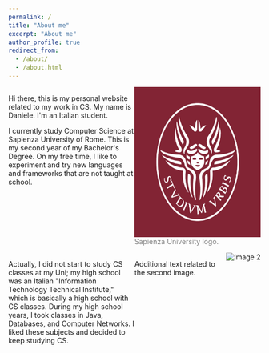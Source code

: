 ```yaml
---
permalink: /
title: "About me"
excerpt: "About me"
author_profile: true
redirect_from: 
  - /about/
  - /about.html
---
```


<div style="display: flex; justify-content: space-between;">
  <div style="flex: 1;">
    <p>Hi there, this is my personal website related to my work in CS. My name is Daniele. I'm an Italian student.</p>
    <p>I currently study Computer Science at Sapienza University of Rome. This is my second year of my Bachelor's Degree.
    On my free time, I like to experiment and try new languages and frameworks that are not taught at school. </p>
  </div>

  <div style="flex: 1;">
    <img src="images/sapienza-logo.jpg" alt="Image 1" style="float: right; margin-left: 10px; height: 300px; width: 300 px;">
    <p style="color: grey; font-size: 14px;">Sapienza University logo.</p>
  </div>
</div>

<div style="display: flex; justify-content: space-between;">
  <div style="flex: 1;">
    <p>Actually, I did not start to study CS classes at my Uni; my high school was an Italian "Information Technology Technical Institute," which is basically a high school with CS classes. During my high school years, I took classes in Java, Databases, and Computer Networks. I liked these subjects and decided to keep studying CS. </p>
  </div>

  <div style="flex: 1;">
    <img src="..." alt="Image 2" style="float: right; margin-left: 10px;">
    <p>Additional text related to the second image.</p>
  </div>
</div>
